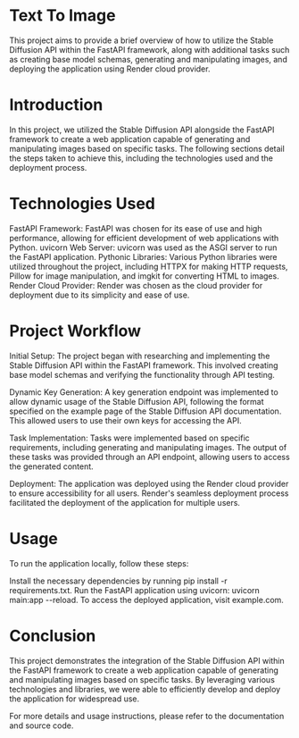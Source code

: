# Text To Image
This project aims to provide a brief overview of how to utilize the Stable Diffusion API within the FastAPI framework, along with additional tasks such as creating base model schemas, generating and manipulating images, and deploying the application using Render cloud provider.

# Introduction
In this project, we utilized the Stable Diffusion API alongside the FastAPI framework to create a web application capable of generating and manipulating images based on specific tasks. The following sections detail the steps taken to achieve this, including the technologies used and the deployment process.

# Technologies Used
FastAPI Framework: FastAPI was chosen for its ease of use and high performance, allowing for efficient development of web applications with Python.
uvicorn Web Server: uvicorn was used as the ASGI server to run the FastAPI application.
Pythonic Libraries: Various Python libraries were utilized throughout the project, including HTTPX for making HTTP requests, Pillow for image manipulation, and imgkit for converting HTML to images.
Render Cloud Provider: Render was chosen as the cloud provider for deployment due to its simplicity and ease of use.
# Project Workflow
Initial Setup: The project began with researching and implementing the Stable Diffusion API within the FastAPI framework. This involved creating base model schemas and verifying the functionality through API testing.

Dynamic Key Generation: A key generation endpoint was implemented to allow dynamic usage of the Stable Diffusion API, following the format specified on the example page of the Stable Diffusion API documentation. This allowed users to use their own keys for accessing the API.

Task Implementation: Tasks were implemented based on specific requirements, including generating and manipulating images. The output of these tasks was provided through an API endpoint, allowing users to access the generated content.

Deployment: The application was deployed using the Render cloud provider to ensure accessibility for all users. Render's seamless deployment process facilitated the deployment of the application for multiple users.

# Usage
To run the application locally, follow these steps:

Install the necessary dependencies by running pip install -r requirements.txt.
Run the FastAPI application using uvicorn: uvicorn main:app --reload.
To access the deployed application, visit example.com.

# Conclusion
This project demonstrates the integration of the Stable Diffusion API within the FastAPI framework to create a web application capable of generating and manipulating images based on specific tasks. By leveraging various technologies and libraries, we were able to efficiently develop and deploy the application for widespread use.

For more details and usage instructions, please refer to the documentation and source code.
